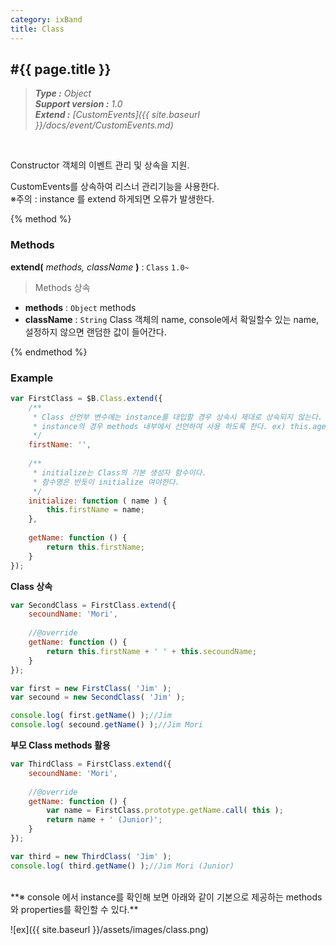 ```yaml
---
category: ixBand
title: Class
---
```


#{{ page.title }}
---
> _**Type :** Object_  
> _**Support version :** 1.0_  
> _**Extend :** [CustomEvents]({{ site.baseurl }}/docs/event/CustomEvents.md)_

<br/>
<p class="indent">
Constructor 객체의 이벤트 관리 및 상속을 지원.
</p>
<p class="indent">
CustomEvents를 상속하여 리스너 관리기능을 사용한다.<br/>
※주의 : instance 를 extend 하게되면 오류가 발생한다.
</p>

{% method %}
### Methods

**extend\(** _methods, className_ **\)** : `Class` `1.0~`
> Methods 상속

- **methods** : `Object`
methods
- **className** : `String`
Class 객체의 name, console에서 확일할수 있는 name, 설정하지 않으면 랜덤한 값이 들어간다.

{% endmethod %}

### Example
```js
var FirstClass = $B.Class.extend({
    /**
     * Class 선언부 변수에는 instance를 대입할 경우 상속시 제대로 상속되지 않는다.
     * instance의 경우 methods 내부에서 선언하여 사용 하도록 한다. ex) this.age = 20;
     */
    firstName: '',
    
    /**
     * initialize는 Class의 기본 생성자 함수이다.
     * 함수명은 반듯이 initialize 여야한다.
     */
    initialize: function ( name ) {
        this.firstName = name;
    },
    
    getName: function () {
        return this.firstName;
    }
});
```

**Class 상속**

```js
var SecondClass = FirstClass.extend({
    secoundName: 'Mori',
    
    //@override
    getName: function () {
        return this.firstName + ' ' + this.secoundName;
    }
});

var first = new FirstClass( 'Jim' );
var secound = new SecondClass( 'Jim' );

console.log( first.getName() );//Jim
console.log( secound.getName() );//Jim Mori
```

**부모 Class methods 활용**

```js
var ThirdClass = FirstClass.extend({
    secoundName: 'Mori',
    
    //@override
    getName: function () {
        var name = FirstClass.prototype.getName.call( this );
        return name + ' (Junior)';
    }
});

var third = new ThirdClass( 'Jim' );
console.log( third.getName() );//Jim Mori (Junior)
```



<br/>
**※ console 에서 instance를 확인해 보면 아래와 같이 기본으로 제공하는 methods와 properties를 확인할 수 있다.**  


![ex]({{ site.baseurl }}/assets/images/class.png)